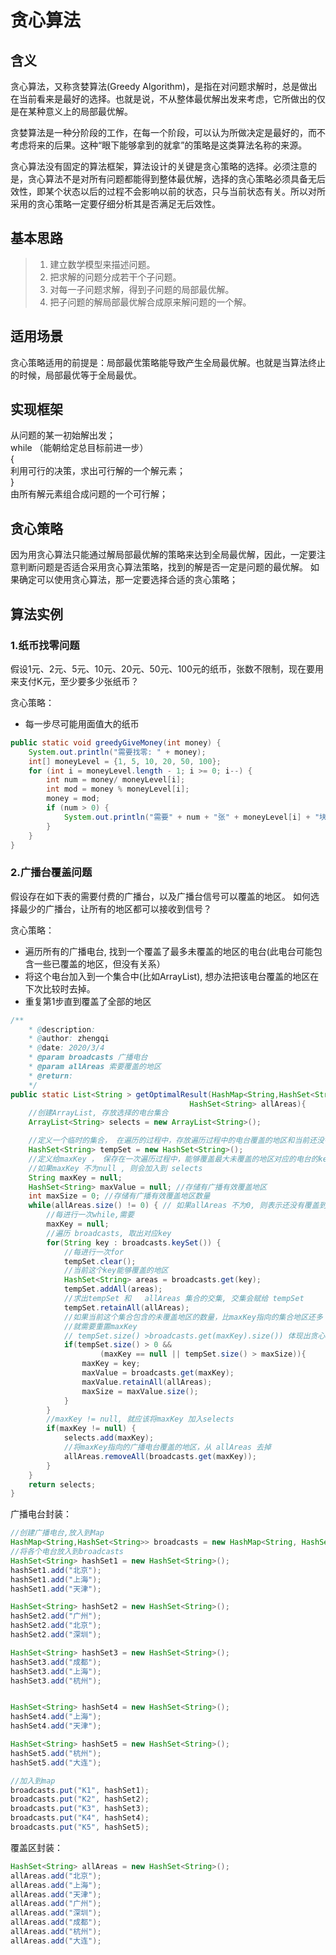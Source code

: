 # 贪心算法
## 含义
贪心算法，又称贪婪算法(Greedy Algorithm)，是指在对问题求解时，总是做出在当前看来是最好的选择。也就是说，不从整体最优解出发来考虑，它所做出的仅是在某种意义上的局部最优解。  

贪婪算法是一种分阶段的工作，在每一个阶段，可以认为所做决定是最好的，而不考虑将来的后果。这种“眼下能够拿到的就拿”的策略是这类算法名称的来源。   

贪心算法没有固定的算法框架，算法设计的关键是贪心策略的选择。必须注意的是，贪心算法不是对所有问题都能得到整体最优解，选择的贪心策略必须具备无后效性，即某个状态以后的过程不会影响以前的状态，只与当前状态有关。所以对所采用的贪心策略一定要仔细分析其是否满足无后效性。
## 基本思路
>1. 建立数学模型来描述问题。
>2. 把求解的问题分成若干个子问题。
>3. 对每一子问题求解，得到子问题的局部最优解。
>4. 把子问题的解局部最优解合成原来解问题的一个解。
## 适用场景
贪心策略适用的前提是：局部最优策略能导致产生全局最优解。也就是当算法终止的时候，局部最优等于全局最优。
## 实现框架
从问题的某一初始解出发；    
while （能朝给定总目标前进一步）     
{   
利用可行的决策，求出可行解的一个解元素；    
}   
由所有解元素组合成问题的一个可行解；  
## 贪心策略
因为用贪心算法只能通过解局部最优解的策略来达到全局最优解，因此，一定要注意判断问题是否适合采用贪心算法策略，找到的解是否一定是问题的最优解。
如果确定可以使用贪心算法，那一定要选择合适的贪心策略；
## 算法实例
### 1.纸币找零问题
假设1元、2元、5元、10元、20元、50元、100元的纸币，张数不限制，现在要用来支付K元，至少要多少张纸币？  

贪心策略：   
* 每一步尽可能用面值大的纸币
```java
public static void greedyGiveMoney(int money) {
    System.out.println("需要找零: " + money);
    int[] moneyLevel = {1, 5, 10, 20, 50, 100};
    for (int i = moneyLevel.length - 1; i >= 0; i--) {
        int num = money/ moneyLevel[i];
        int mod = money % moneyLevel[i];
        money = mod;
        if (num > 0) {
            System.out.println("需要" + num + "张" + moneyLevel[i] + "块的");
        }
    }
}
```
### 2.广播台覆盖问题
假设存在如下表的需要付费的广播台，以及广播台信号可以覆盖的地区。 如何选择最少的广播台，让所有的地区都可以接收到信号？  

贪心策略：   
* 遍历所有的广播电台, 找到一个覆盖了最多未覆盖的地区的电台(此电台可能包含一些已覆盖的地区，但没有关系） 
* 将这个电台加入到一个集合中(比如ArrayList), 想办法把该电台覆盖的地区在下次比较时去掉。
* 重复第1步直到覆盖了全部的地区
```java
/**
    * @description:
    * @author: zhengqi
    * @date: 2020/3/4
    * @param broadcasts 广播电台
    * @param allAreas 索要覆盖的地区
    * @return:
    */
public static List<String > getOptimalResult(HashMap<String,HashSet<String>> broadcasts,
                                        HashSet<String> allAreas){
    //创建ArrayList, 存放选择的电台集合
    ArrayList<String> selects = new ArrayList<String>();

    //定义一个临时的集合， 在遍历的过程中，存放遍历过程中的电台覆盖的地区和当前还没有覆盖的地区的交集
    HashSet<String> tempSet = new HashSet<String>();
    //定义给maxKey ， 保存在一次遍历过程中，能够覆盖最大未覆盖的地区对应的电台的key
    //如果maxKey 不为null , 则会加入到 selects
    String maxKey = null;
    HashSet<String> maxValue = null; //存储有广播有效覆盖地区
    int maxSize = 0; //存储有广播有效覆盖地区数量
    while(allAreas.size() != 0) { // 如果allAreas 不为0, 则表示还没有覆盖到所有的地区
        //每进行一次while,需要
        maxKey = null;
        //遍历 broadcasts, 取出对应key
        for(String key : broadcasts.keySet()) {
            //每进行一次for
            tempSet.clear();
            //当前这个key能够覆盖的地区
            HashSet<String> areas = broadcasts.get(key);
            tempSet.addAll(areas);
            //求出tempSet 和   allAreas 集合的交集, 交集会赋给 tempSet
            tempSet.retainAll(allAreas);
            //如果当前这个集合包含的未覆盖地区的数量，比maxKey指向的集合地区还多
            //就需要重置maxKey
            // tempSet.size() >broadcasts.get(maxKey).size()) 体现出贪心算法的特点,每次都选择最优的
            if(tempSet.size() > 0 &&
                    (maxKey == null || tempSet.size() > maxSize)){
                maxKey = key;
                maxValue = broadcasts.get(maxKey);
                maxValue.retainAll(allAreas);
                maxSize = maxValue.size();
            }
        }
        //maxKey != null, 就应该将maxKey 加入selects
        if(maxKey != null) {
            selects.add(maxKey);
            //将maxKey指向的广播电台覆盖的地区，从 allAreas 去掉
            allAreas.removeAll(broadcasts.get(maxKey));
        }
    }
    return selects;
}
```
广播电台封装：
```java
//创建广播电台,放入到Map
HashMap<String,HashSet<String>> broadcasts = new HashMap<String, HashSet<String>>();
//将各个电台放入到broadcasts
HashSet<String> hashSet1 = new HashSet<String>();
hashSet1.add("北京");
hashSet1.add("上海");
hashSet1.add("天津");

HashSet<String> hashSet2 = new HashSet<String>();
hashSet2.add("广州");
hashSet2.add("北京");
hashSet2.add("深圳");

HashSet<String> hashSet3 = new HashSet<String>();
hashSet3.add("成都");
hashSet3.add("上海");
hashSet3.add("杭州");


HashSet<String> hashSet4 = new HashSet<String>();
hashSet4.add("上海");
hashSet4.add("天津");

HashSet<String> hashSet5 = new HashSet<String>();
hashSet5.add("杭州");
hashSet5.add("大连");

//加入到map
broadcasts.put("K1", hashSet1);
broadcasts.put("K2", hashSet2);
broadcasts.put("K3", hashSet3);
broadcasts.put("K4", hashSet4);
broadcasts.put("K5", hashSet5);
```
覆盖区封装：
```java
HashSet<String> allAreas = new HashSet<String>();
allAreas.add("北京");
allAreas.add("上海");
allAreas.add("天津");
allAreas.add("广州");
allAreas.add("深圳");
allAreas.add("成都");
allAreas.add("杭州");
allAreas.add("大连");
```